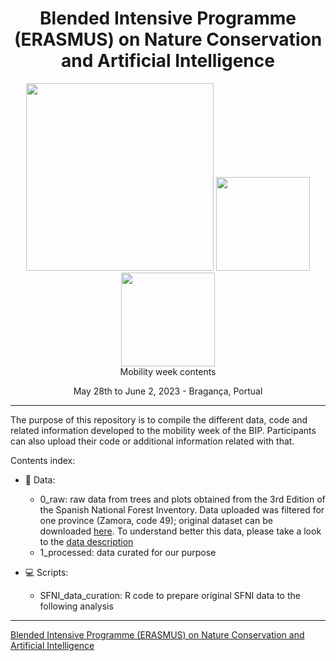 <h1><center>Blended Intensive Programme (ERASMUS) on Nature Conservation and Artificial Intelligence </center></h1>
<center>
<img src="https://portugalpolytechnics.com/wp-content/uploads/2017/04/braganca-768x367.png" width="300"/>
<img src="https://www2.unimol.it/wp-content/uploads/2021/03/Unimol-logo.png" width="150"/>
<img src="logo" width="150"/>
</center>
<center>
Mobility week contents

May 28th to June 2, 2023 - Bragança, Portual
</center>

---

The purpose of this repository is to compile the different data, code and related information developed to the mobility week of the BIP. Participants can also upload their code or additional information related with that.

Contents index:

- :floppy_disk: Data:

    - 0_raw: raw data from trees and plots obtained from the 3rd Edition of the Spanish National Forest Inventory. Data uploaded was filtered for one province (Zamora, code 49); original dataset can be downloaded [here](https://www.miteco.gob.es/es/biodiversidad/servicios/banco-datos-naturaleza/informacion-disponible/ifn3.aspx). To understand better this data, please take a look to the [data description](https://www.miteco.gob.es/es/biodiversidad/servicios/banco-datos-naturaleza/documentador_bdcampo_ifn3_tcm30-282240.pdf) 
    - 1_processed: data curated for our purpose

- :computer: Scripts:

    - SFNI_data_curation: R code to prepare original SFNI data to the following analysis


---

[Blended Intensive Programme (ERASMUS) on Nature Conservation and Artificial Intelligence](https://github.com/SMART-Global-Ecosystems/BIP_2022-23)
